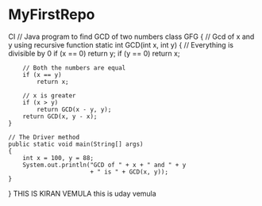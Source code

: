 # MyFirstRepo
CI
// Java program to find GCD of two numbers
class GFG {
    // Gcd of x and y using recursive function
    static int GCD(int x, int y)
    {
        // Everything is divisible by 0
        if (x == 0)
            return y;
        if (y == 0)
            return x;

        // Both the numbers are equal
        if (x == y)
            return x;

        // x is greater
        if (x > y)
            return GCD(x - y, y);
        return GCD(x, y - x);
    }

    // The Driver method
    public static void main(String[] args)
    {
        int x = 100, y = 88;
        System.out.println("GCD of " + x + " and " + y
                           + " is " + GCD(x, y));
    }
}
THIS IS KIRAN VEMULA
this is uday vemula
